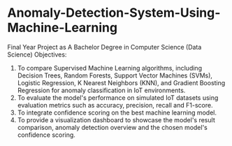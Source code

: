 # Anomaly-Detection-System-Using-Machine-Learning
Final Year Project as A Bachelor Degree in Computer Science (Data Science)
Objectives:
1. To compare Supervised Machine Learning algorithms, including Decision Trees, 
Random Forests, Support Vector Machines (SVMs), Logistic Regression, K
Nearest Neighbors (KNN), and Gradient Boosting Regression for anomaly 
classification in IoT environments. 
2. To evaluate the model's performance on simulated IoT datasets using evaluation 
metrics such as accuracy, precision, recall and F1-score. 
3. To integrate confidence scoring on the best machine learning model. 
4. To provide a visualization dashboard to showcase the model's result comparison, 
anomaly detection overview and the chosen model's confidence scoring. 
